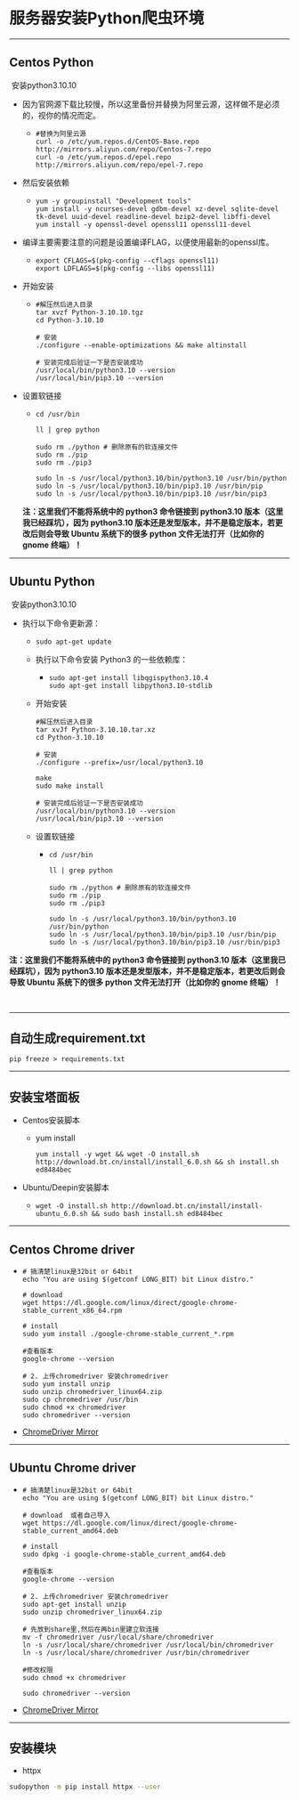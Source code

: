 # 服务器安装Python爬虫环境

------------------

## Centos Python

​	安装python3.10.10

- 因为官网源下载比较慢，所以这里备份并替换为阿里云源，这样做不是必须的，视你的情况而定。

  - ```shell
    #替换为阿里云源
    curl -o /etc/yum.repos.d/CentOS-Base.repo http://mirrors.aliyun.com/repo/Centos-7.repo
    curl -o /etc/yum.repos.d/epel.repo http://mirrors.aliyun.com/repo/epel-7.repo
    ```

- 然后安装依赖

  - ```shell
    yum -y groupinstall "Development tools"
    yum install -y ncurses-devel gdbm-devel xz-devel sqlite-devel tk-devel uuid-devel readline-devel bzip2-devel libffi-devel
    yum install -y openssl-devel openssl11 openssl11-devel
    ```

- 编译主要需要注意的问题是设置编译FLAG，以便使用最新的openssl库。

  - ```shell
    export CFLAGS=$(pkg-config --cflags openssl11)
    export LDFLAGS=$(pkg-config --libs openssl11)
    ```

- 开始安装

  - ```shell
    #解压然后进入目录
    tar xvzf Python-3.10.10.tgz
    cd Python-3.10.10
    
    # 安装
    ./configure --enable-optimizations && make altinstall
    
    # 安装完成后验证一下是否安装成功
    /usr/local/bin/python3.10 --version
    /usr/local/bin/pip3.10 --version
    ```

- 设置软链接

  - ```shell
    cd /usr/bin
    
    ll | grep python
    
    sudo rm ./python # 删除原有的软连接文件
    sudo rm ./pip
    sudo rm ./pip3
    
    sudo ln -s /usr/local/python3.10/bin/python3.10 /usr/bin/python
    sudo ln -s /usr/local/python3.10/bin/pip3.10 /usr/bin/pip
    sudo ln -s /usr/local/python3.10/bin/pip3.10 /usr/bin/pip3
    ```

  **注：这里我们不能将系统中的 python3 命令链接到 python3.10 版本（这里我已经踩坑），因为 python3.10 版本还是发型版本，并不是稳定版本，若更改后则会导致 Ubuntu 系统下的很多 python 文件无法打开（比如你的 gnome 终端）！**


----

## Ubuntu Python

​	安装python3.10.10

- 执行以下命令更新源：

  - ```shell
    sudo apt-get update
    ```


  - 执行以下命令安装 Python3 的一些依赖库：

    - ```shell
      sudo apt-get install libqgispython3.10.4
      sudo apt-get install libpython3.10-stdlib
      ```


  - 开始安装

    ```shell
    #解压然后进入目录
    tar xvJf Python-3.10.10.tar.xz
    cd Python-3.10.10
    
    # 安装
    ./configure --prefix=/usr/local/python3.10
    
    make
    sudo make install
    
    # 安装完成后验证一下是否安装成功
    /usr/local/bin/python3.10 --version
    /usr/local/bin/pip3.10 --version
    ```


  - 设置软链接

    - ```shell
      cd /usr/bin
      
      ll | grep python
      
      sudo rm ./python # 删除原有的软连接文件
      sudo rm ./pip
      sudo rm ./pip3
      
      sudo ln -s /usr/local/python3.10/bin/python3.10 /usr/bin/python
      sudo ln -s /usr/local/python3.10/bin/pip3.10 /usr/bin/pip
      sudo ln -s /usr/local/python3.10/bin/pip3.10 /usr/bin/pip3
      ```

**注：这里我们不能将系统中的 python3 命令链接到 python3.10 版本（这里我已经踩坑），因为 python3.10 版本还是发型版本，并不是稳定版本，若更改后则会导致 Ubuntu 系统下的很多 python 文件无法打开（比如你的 gnome 终端）！**


​    

----------

## 	自动生成requirement.txt

```shell
pip freeze > requirements.txt
```


---

## 安装宝塔面板

- Centos安装脚本

  - yum install

    ```shell
    yum install -y wget && wget -O install.sh http://download.bt.cn/install/install_6.0.sh && sh install.sh ed8484bec
    ```

- Ubuntu/Deepin安装脚本

  - ```shell
    wget -O install.sh http://download.bt.cn/install/install-ubuntu_6.0.sh && sudo bash install.sh ed8484bec
    ```


-----



## Centos Chrome driver

- ```shell
  # 搞清楚linux是32bit or 64bit
  echo "You are using $(getconf LONG_BIT) bit Linux distro."
  
  # download
  wget https://dl.google.com/linux/direct/google-chrome-stable_current_x86_64.rpm
  
  # install
  sudo yum install ./google-chrome-stable_current_*.rpm
  
  #查看版本
  google-chrome --version
  
  # 2. 上传chromedriver 安装chromedriver
  sudo yum install unzip
  sudo unzip chromedriver_linux64.zip
  sudo cp chromedriver /usr/bin
  sudo chmod +x chromedriver
  sudo chromedriver --version
  ```
  
- [ChromeDriver Mirror](http://npm.taobao.org/mirrors/chromedriver/)



---

## Ubuntu Chrome driver

- ```shell
  # 搞清楚linux是32bit or 64bit
  echo "You are using $(getconf LONG_BIT) bit Linux distro."
  
  # download  或者自己导入
  wget https://dl.google.com/linux/direct/google-chrome-stable_current_amd64.deb
  
  # install
  sudo dpkg -i google-chrome-stable_current_amd64.deb
  
  #查看版本
  google-chrome --version
  
  # 2. 上传chromedriver 安装chromedriver
  sudo apt-get install unzip
  sudo unzip chromedriver_linux64.zip
  
  # 先放到share里,然后在再bin里建立软连接
  mv -f chromedriver /usr/local/share/chromedriver
  ln -s /usr/local/share/chromedriver /usr/local/bin/chromedriver
  ln -s /usr/local/share/chromedriver /usr/bin/chromedriver
  
  #修改权限
  sudo chmod +x chromedriver
  
  sudo chromedriver --version
  ```

- [ChromeDriver Mirror](https://registry.npmmirror.com/binary.html?path=chromedriver/)



----

## 安装模块

- httpx

```sh
sudopython -m pip install httpx --user
```

